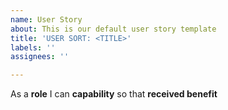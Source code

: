 ```yaml
---
name: User Story
about: This is our default user story template
title: 'USER SORT: <TITLE>'
labels: ''
assignees: ''

---
```


As a **role**  I can **capability** so that **received benefit**
